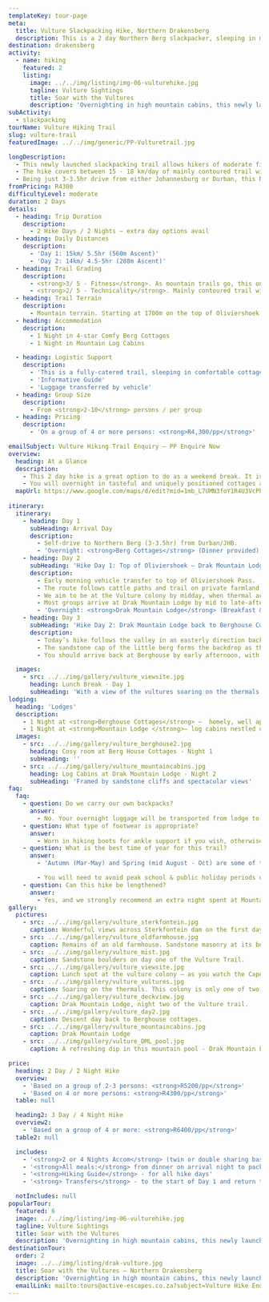 ```yaml
---
templateKey: tour-page
meta:
  title: Vulture Slackpacking Hike, Northern Drakensberg
  description: This is a 2 day Northern Berg slackpacker, sleeping in mountain cabins with top-notch catering, guiding and a unique opportunity to see a resident colony of Cape and Bearded Vultures.
destination: drakensberg
activity:
  - name: hiking
    featured: 2
    listing:
      image: ../../img/listing/img-06-vulturehike.jpg
      tagline: Vulture Sightings
      title: Soar with the Vultures
      description: 'Overnighting in high mountain cabins, this newly launched slackpacker, offers a birds-eye view of one of only two vulture colonies in the Drakensberg. Just 3hrs drive from the major airports, this trail offers the perfect long weekend getaway from Joburg and Durban.'
subActivity:
  - slackpacking
tourName: Vulture Hiking Trail
slug: vulture-trail
featuredImage: ../../img/generic/PP-Vulturetrail.jpg

longDescription:
  - This newly launched slackpacking trail allows hikers of moderate fitness to explore a little traversed section of berg wilderness, and get a birds eye view of one of only two vulture colonies in the Drakensberg. The Cape and Bearded Vultures have made the cliff faces of the Little Drakensberg their home, and it’s a sight to behold.
  - The hike covers between 15 - 18 km/day of mainly contoured trail with some short steep climbs, and a few fairly steep descents.
  - Being just 3-3.5hr drive from either Johannesburg or Durban, this Northern Berg slackpacker offers the perfect long weekend getaway for friends and family. Overnight in tasteful and uniquely positioned cottages and log-cabins, with top notch catering, guiding, and limited cell phone comms – all you need to escape reality for a while.
fromPricing: R4300
difficultyLevel: moderate
duration: 2 Days
details:
  - heading: Trip Duration
    description:
      - 2 Hike Days / 2 Nights – extra day options avail
  - heading: Daily Distances
    description:
      - 'Day 1: 15km/ 5.5hr (560m Ascent)'
      - 'Day 2: 14km/ 4.5-5hr (288m Ascent)'
  - heading: Trail Grading
    description:
      - <strong>3/ 5 - Fitness</strong>. As mountain trails go, this one has a gentle gradient, but one still needs to be hiking fit.
      - <strong>2/ 5 - Technicality</strong>. Mainly contoured trail with gradual ascent, though there are one or two tricky descents.
  - heading: Trail Terrain
    description:
      - Mountain terrain. Starting at 1700m on the top of Oliviershoek pass, traversing the tail-end of Sterkfontein dam, and then up the ridge and back down to Mountain Lodge, also sitting at an elevation of 1700m.
  - heading: Accommodation
    description:
      - 1 Night in 4-star Comfy Berg Cottages
      - 1 Night in Mountain Log Cabins

  - heading: Logistic Support
    description:
      - 'This is a fully-catered trail, sleeping in comfortable cottages &cabins'
      - 'Informative Guide'
      - 'Luggage transferred by vehicle'
  - heading: Group Size
    description:
      - From <strong>2-10</strong> persons / per group
  - heading: Pricing
    description:
      - 'On a group of 4 or more persons: <strong>R4,300/pp</strong>'

emailSubject: Vulture Hiking Trail Enquiry – PP Enquire Now
overview:
  heading: At a Glance
  description:
    - This 2 day hike is a great option to do as a weekend break. It is a good option for families or groups with mixed ability. The hiking trail covers between 15 - 18 km/day of mainly contoured trail with some short steep climbs, and a few fairly steep descents.
    - You will overnight in tasteful and uniquely positioned cottages and log-cabins, with top notch catering, excellent guiding, and limited cell phone comm’s – needed for a proper breakaway.
  mapUrl: https://www.google.com/maps/d/edit?mid=1mb_L7UMN3foY1R4U3VcPh7A7YgX8QVHj&usp=sharing
  
itinerary:
  itinerary:
    - heading: Day 1
      subHeading: Arrival Day
      description:
        - Self-drive to Northern Berg (3-3.5hr) from Durban/JHB.
        - 'Overnight: <strong>Berg Cottages</strong> (Dinner provided)'
    - heading: Day 2
      subHeading: 'Hike Day 1: Top of Oliviershoek – Drak Mountain Lodge via Vulture Colony (15km/5.5hr/560m elevation gain)'
      description:
        - Early morning vehicle transfer to top of Oliviershoek Pass.
        - The route follows cattle paths and trail on private farmland straddling the border between KZN and the Free State. Enjoy panoramic views across Sterkfontein dam, before a gradual ascent up to the ridge line, enjoying the impressive sandstone formations along the way.
        - We aim to be at the Vulture colony by midday, when thermal activity is at its peak and the vultures soar, adeptly navigating in and out of their nesting site in the cliffs below.
        - Most groups arrive at Drak Mountain Lodge by mid to late-afternoon, in good time for sundowners on the deck and a hearty 3-course dinner to look forward to.
        - 'Overnight: <strong>Drak Mountain Lodge</strong> (Breakfast & lunch enroute. Gourmet dinner at Lodge)'
    - heading: Day 3
      subHeading: 'Hike Day 2: Drak Mountain Lodge back to Berghouse Cottages (14km/4.5-5hr/288m ascent)'
      description:
        - Today’s hike follows the valley in an easterly direction back to Berghouse.
        - The sandstone cap of the little berg forms the backdrop as the trail meanders through indigenous forest pockets and communal pastures. You may be lucky enough to spot the large herd of Eland, which have made this valley their home.
        - You should arrive back at Berghouse by early afternoon, with plenty of light to travel home, or stay another night.

  images:
    - src: ../../img/gallery/vulture_viewsite.jpg
      heading: Lunch Break - Day 1
      subHeading: 'With a view of the vultures soaring on the thermals below'
lodging:
  heading: 'Lodges'
  description:
    - 1 Night at <strong>Berghouse Cottages</strong> –  homely, well appointed cottages with some of the best views onto the Amphitheatre range.
    - 1 Night at <strong>Mountain Lodge </strong>– log cabins nestled under sandstone cliffs.
  images:
    - src: ../../img/gallery/vulture_berghouse2.jpg
      heading: Cosy room at Berg House Cottages - Night 1
      subHeading: ''
    - src: ../../img/gallery/vulture_mountaincabins.jpg
      heading: Log Cabins at Drak Mountain Lodge - Night 2
      subHeading: 'Framed by sandstone cliffs and spectacular views'
faq:
  faq:
    - question: Do we carry our own backpacks?
      answer:
        - No. Your overnight luggage will be transported from lodge to lodge by vehicle.
    - question: What type of footwear is appropriate?
      answer:
        - Worn in hiking boots for ankle support if you wish, otherwise a hiking or solid trail-running shoe will suffice.
    - question: What is the best time of year for this trail?
      answer:
        - 'Autumn (Mar-May) and Spring (mid August - Oct) are some of the best months. For the most stable weather, winter months (June-July) can be the best: chilly starts but generally warm and dry days with a warm lodge to snuggle down overnight. The hottest months (Nov-Feb) tend to have heavy afternoon thunderstorms.'

        - You will need to avoid peak school & public holiday periods due to 1 nights. Also better to arrive on a Thursday night for a weekend trail.
    - question: Can this hike be lengthened?
      answer:
        - Yes, and we strongly recommend an extra night spent at Mountain lodge where you can take a horse ride, go flyfishing in one of the dams or enjoy the rock swimming pool with stunning views across to the Amphitheatre.
gallery:
  pictures:
    - src: ../../img/gallery/vulture_sterkfontein.jpg
      caption: Wonderful views across Sterkfontein dam on the first day of the Vulture Hiking Trail.
    - src: ../../img/gallery/vulture_oldfarmhouse.jpg
      caption: Remains of an old farmhouse. Sandstone masonry at its best.
    - src: ../../img/gallery/vulture_mist.jpg
      caption: Sandstone boulders on day one of the Vulture Trail.
    - src: ../../img/gallery/vulture_viewsite.jpg
      caption: Lunch spot at the vulture colony – as you watch the Cape Vultures navigate the thermals below.
    - src: ../../img/gallery/vulture_vultures.jpg
      caption: Soaring on the thermals. This colony is only one of two vulture colonies in the Drakensberg.
    - src: ../../img/gallery/vulture_deckview.jpg
      caption: Drak Mountain Lodge, night two of the Vulture trail.
    - src: ../../img/gallery/vulture_day2.jpg
      caption: Descent day back to Berghouse cottages.
    - src: ../../img/gallery/vulture_mountaincabins.jpg
      caption: Drak Mountain Lodge
    - src: ../../img/gallery/vulture_DML_pool.jpg
      caption: A refreshing dip in this mountain pool - Drak Mountain Lodge

price:
  heading: 2 Day / 2 Night Hike
  overview:
    - 'Based on a group of 2-3 persons: <strong>R5200/pp</strong>'
    - 'Based on 4 or more persons: <strong>R4300/pp</strong>'
  table: null

  heading2: 3 Day / 4 Night Hike
  overview2:
    - 'Based on a group of 4 or more: <strong>R6400/pp</strong>'
  table2: null

  includes:
    - '<strong>2 or 4 Nights Accom</strong> (twin or double sharing basis): Cottages and Log Cabins'
    - '<strong>All meals:</strong> from dinner on arrival night to packed lunch on the final hike day'
    - '<strong>Hiking Guide</strong> - for all hike days'
    - '<strong> Transfers</strong> - to the start of Day 1 and return transfer to vehicles as required'

  notIncludes: null
popularTour:
  featured: 6
  image: ../../img/listing/img-06-vulturehike.jpg
  tagline: Vulture Sightings
  title: Soar with the Vultures
  description: 'Overnighting in high mountain cabins, this newly launched slackpacker, offers a birds-eye view of one of only two vulture colonies in the Drakensberg. Just 3hrs drive from the major airports, this trail offers the perfect long weekend getaway from Joburg and Durban.'
destinationTour:
  order: 2
  image: ../../img/listing/drak-vulture.jpg
  title: Soar with the Vultures – Northern Drakensberg
  description: 'Overnighting in high mountain cabins, this newly launched slackpacker, offers a birds-eye view of one of only two vulture colonies in the Drakensberg. Just 3hrs drive from the major airports, this trail offers the perfect long weekend getaway from Joburg and Durban.'
  emailLink: mailto:tours@active-escapes.co.za?subject=Vulture Hike Enquiry – Drak Destination Listing
---
```

